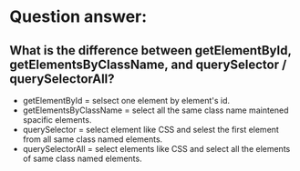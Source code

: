 # Question answer: 
## What is the difference between getElementById, getElementsByClassName, and querySelector / querySelectorAll?
- getElementById = selsect one element by element's id.
- getElementsByClassName = select all the same class name maintened spacific elements. 
- querySelector = select element like CSS and selest the first element from all same class named elements. 
- querySelectorAll = select elements like CSS and select all the elements of same class named elements. 


